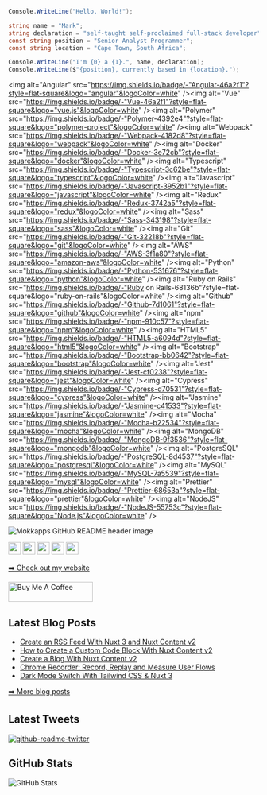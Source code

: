 ``` csharp
Console.WriteLine("Hello, World!");

string name = "Mark";
string declaration = "self-taught self-proclaimed full-stack developer";
const string position = "Senior Analyst Programmer";
const string location = "Cape Town, South Africa";

Console.WriteLine("I'm {0} a {1}.", name, declaration);
Console.WriteLine($"{position}, currently based in {location}.");
```
<img alt="Angular" src="https://img.shields.io/badge/-"Angular-46a2f1"?style=flat-square&logo="angular"&logoColor=white" /><img alt="Vue" src="https://img.shields.io/badge/-"Vue-46a2f1"?style=flat-square&logo="vue.js"&logoColor=white" /><img alt="Polymer" src="https://img.shields.io/badge/-"Polymer-4392e4"?style=flat-square&logo="polymer-project"&logoColor=white" /><img alt="Webpack" src="https://img.shields.io/badge/-"Webpack-4182d8"?style=flat-square&logo="webpack"&logoColor=white" /><img alt="Docker" src="https://img.shields.io/badge/-"Docker-3e72cb"?style=flat-square&logo="docker"&logoColor=white" /><img alt="Typescript" src="https://img.shields.io/badge/-"Typescript-3c62be"?style=flat-square&logo="typescript"&logoColor=white" /><img alt="Javascript" src="https://img.shields.io/badge/-"Javascript-3952b1"?style=flat-square&logo="javascript"&logoColor=white" /><img alt="Redux" src="https://img.shields.io/badge/-"Redux-3742a5"?style=flat-square&logo="redux"&logoColor=white" /><img alt="Sass" src="https://img.shields.io/badge/-"Sass-343198"?style=flat-square&logo="sass"&logoColor=white" /><img alt="Git" src="https://img.shields.io/badge/-"Git-32218b"?style=flat-square&logo="git"&logoColor=white" /><img alt="AWS" src="https://img.shields.io/badge/-"AWS-3f1a80"?style=flat-square&logo="amazon-aws"&logoColor=white" /><img alt="Python" src="https://img.shields.io/badge/-"Python-531676"?style=flat-square&logo="python"&logoColor=white" /><img alt="Ruby on Rails" src="https://img.shields.io/badge/-"Ruby on Rails-68136b"?style=flat-square&logo="ruby-on-rails"&logoColor=white" /><img alt="Github" src="https://img.shields.io/badge/-"Github-7d1061"?style=flat-square&logo="github"&logoColor=white" /><img alt="npm" src="https://img.shields.io/badge/-"npm-910c57"?style=flat-square&logo="npm"&logoColor=white" /><img alt="HTML5" src="https://img.shields.io/badge/-"HTML5-a6094d"?style=flat-square&logo="html5"&logoColor=white" /><img alt="Bootstrap" src="https://img.shields.io/badge/-"Bootstrap-bb0642"?style=flat-square&logo="bootstrap"&logoColor=white" /><img alt="Jest" src="https://img.shields.io/badge/-"Jest-cf0238"?style=flat-square&logo="jest"&logoColor=white" /><img alt="Cypress" src="https://img.shields.io/badge/-"Cypress-d70531"?style=flat-square&logo="cypress"&logoColor=white" /><img alt="Jasmine" src="https://img.shields.io/badge/-"Jasmine-c41533"?style=flat-square&logo="jasmine"&logoColor=white" /><img alt="Mocha" src="https://img.shields.io/badge/-"Mocha-b22534"?style=flat-square&logo="mocha"&logoColor=white" /><img alt="MongoDB" src="https://img.shields.io/badge/-"MongoDB-9f3536"?style=flat-square&logo="mongodb"&logoColor=white" /><img alt="PostgreSQL" src="https://img.shields.io/badge/-"PostgreSQL-8d4537"?style=flat-square&logo="postgresql"&logoColor=white" /><img alt="MySQL" src="https://img.shields.io/badge/-"MySQL-7a5539"?style=flat-square&logo="mysql"&logoColor=white" /><img alt="Prettier" src="https://img.shields.io/badge/-"Prettier-68653a"?style=flat-square&logo="prettier"&logoColor=white" /><img alt="NodeJS" src="https://img.shields.io/badge/-"NodeJS-55753c"?style=flat-square&logo="Node.js"&logoColor=white" />

<img src="https://i.imgur.com/RK1kR8g.png" alt="Mokkapps GitHub README header image">
<p><a href="https://www.twitter.com/mokkapps"><img src="https://img.shields.io/badge/twitter-%231DA1F2.svg?&style=for-the-badge&logo=twitter&logoColor=white" height=25></a> <a href="https://www.linkedin.com/in/mokkapps"><img src="https://img.shields.io/badge/linkedin-%230077B5.svg?&style=for-the-badge&logo=linkedin&logoColor=white" height=25></a> <a href="https://www.instagram.com/mokkapps/"><img src="https://img.shields.io/badge/instagram-%23E4405F.svg?&style=for-the-badge&logo=instagram&logoColor=white" height=25></a> <a href="https://medium.com/@MokkappsDev"><img src="https://img.shields.io/badge/medium-%2312100E.svg?&style=for-the-badge&logo=medium&logoColor=white" height=25></a> <a href="https://dev.to/mokkapps"><img src="https://img.shields.io/badge/DEV.TO-%230A0A0A.svg?&style=for-the-badge&logo=dev-dot-to&logoColor=white" height=25></a></p>
<p><a href="https://www.mokkapps.de">➡️ Check out my website</a></p>
  <a href="https://www.buymeacoffee.com/mokkapps" target="_blank" rel="noreferrer nofollow">
      <img src="https://cdn.buymeacoffee.com/buttons/default-red.png" alt="Buy Me A Coffee" height="40" width="170" >
    </a>
<h2>Latest Blog Posts</h2>
  <ul>
    <li><a href=https://mokkapps.de/blog/create-an-rss-feed-with-nuxt-3-and-nuxt-content-v2>Create an RSS Feed With Nuxt 3 and Nuxt Content v2</a></li><li><a href=https://mokkapps.de/blog/how-to-create-a-custom-code-block-with-nuxt-content-v2>How to Create a Custom Code Block With Nuxt Content v2</a></li><li><a href=https://mokkapps.de/blog/create-a-blog-with-nuxt-content-v2>Create a Blog With Nuxt Content v2</a></li><li><a href=https://mokkapps.de/blog/chrome-recorder-record-replay-and-measure-user-flows>Chrome Recorder: Record, Replay and Measure User Flows</a></li><li><a href=https://mokkapps.de/blog/dark-mode-switch-with-tailwind-css-and-nuxt-3>Dark Mode Switch With Tailwind CSS & Nuxt 3</a></li>
  </ul>
<p><a href="https://www.mokkapps.de/blog">➡️ More blog posts</a></p>
<h2>Latest Tweets</h2>
<p><a href="https://twitter.com/saltyseaslug"><img src="https://github-readme-twitter.gazf.vercel.app/api?id=saltyseaslug&amp;layout=wide" alt="github-readme-twitter"></a></p>
<h2>GitHub Stats</h2>
<p><img src="https://github-readme-stats.vercel.app/api?username=saltyseaslug&amp;show_icons=true" alt="GitHub Stats"></p>
